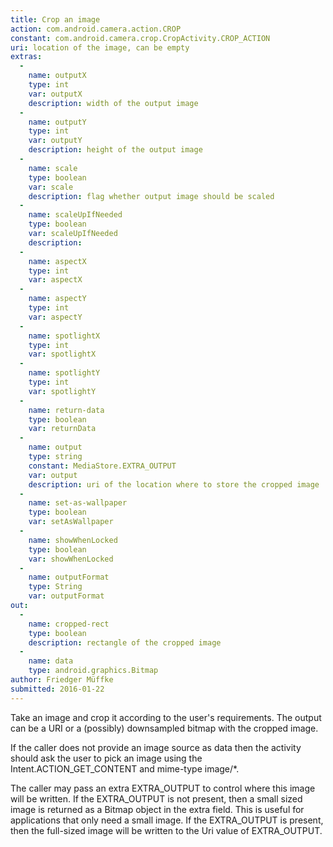 ```yaml
---
title: Crop an image
action: com.android.camera.action.CROP
constant: com.android.camera.crop.CropActivity.CROP_ACTION
uri: location of the image, can be empty
extras:
  - 
    name: outputX
    type: int
    var: outputX
    description: width of the output image
  -
    name: outputY
    type: int
    var: outputY
    description: height of the output image
  -
    name: scale
    type: boolean
    var: scale
    description: flag whether output image should be scaled
  - 
    name: scaleUpIfNeeded
    type: boolean
    var: scaleUpIfNeeded
    description: 
  -
    name: aspectX
    type: int
    var: aspectX
  -
    name: aspectY
    type: int
    var: aspectY
  - 
    name: spotlightX
    type: int
    var: spotlightX
  -
    name: spotlightY
    type: int
    var: spotlightY
  -
    name: return-data
    type: boolean
    var: returnData
  -
    name: output
    type: string
    constant: MediaStore.EXTRA_OUTPUT
    var: output
    description: uri of the location where to store the cropped image 
  - 
    name: set-as-wallpaper
    type: boolean
    var: setAsWallpaper
  -
    name: showWhenLocked
    type: boolean
    var: showWhenLocked
  -
    name: outputFormat
    type: String
    var: outputFormat
out:
  - 
    name: cropped-rect
    type: boolean
    description: rectangle of the cropped image
  - 
    name: data
    type: android.graphics.Bitmap
author: Friedger Müffke    
submitted: 2016-01-22
---
```

Take an image and crop it according to the user's requirements. The output can be a URI or a (possibly) downsampled bitmap 
with the cropped image.

If the caller does not provide an image source as data then the activity should ask the user to pick an image using the Intent.ACTION_GET_CONTENT and mime-type image/*.

The caller may pass an extra EXTRA_OUTPUT to control where this image will be written.
If the EXTRA_OUTPUT is not present, then a small sized image is returned as a Bitmap
object in the extra field. This is useful for applications that only need a small image.
If the EXTRA_OUTPUT is present, then the full-sized image will be written to the Uri
value of EXTRA_OUTPUT.
